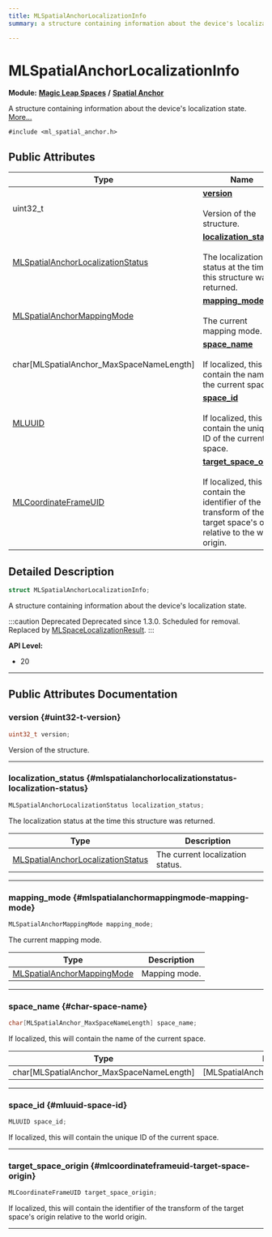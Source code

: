 ```yaml
---
title: MLSpatialAnchorLocalizationInfo
summary: a structure containing information about the device's localization state. 

---
```


# MLSpatialAnchorLocalizationInfo

**Module:** **[Magic Leap Spaces](/versioned_docs/version-02-Aug-2023/api-ref/api/Modules/group___magic_leap_spaces/group___magic_leap_spaces.md)** **/** **[Spatial Anchor](/versioned_docs/version-02-Aug-2023/api-ref/api/Modules/group___magic_leap_spaces/group___spatial_anchor/group___spatial_anchor.md)**



A structure containing information about the device's localization state.  [More...](#detailed-description)


`#include <ml_spatial_anchor.h>`

## Public Attributes

| Type           | Name           |
| -------------- | -------------- |
| uint32_t | **[version](/versioned_docs/version-02-Aug-2023/api-ref/api/Modules/group___magic_leap_spaces/group___spatial_anchor/struct_m_l_spatial_anchor_localization_info.md#uint32-t-version)** <br></br>Version of the structure.  |
| [MLSpatialAnchorLocalizationStatus](/versioned_docs/version-02-Aug-2023/api-ref/api/Modules/group___magic_leap_spaces/group___spatial_anchor/group___spatial_anchor.md#enums-mlspatialanchorlocalizationstatus) | **[localization_status](/versioned_docs/version-02-Aug-2023/api-ref/api/Modules/group___magic_leap_spaces/group___spatial_anchor/struct_m_l_spatial_anchor_localization_info.md#mlspatialanchorlocalizationstatus-localization-status)** <br></br>The localization status at the time this structure was returned.  |
| [MLSpatialAnchorMappingMode](/versioned_docs/version-02-Aug-2023/api-ref/api/Modules/group___magic_leap_spaces/group___spatial_anchor/group___spatial_anchor.md#enums-mlspatialanchormappingmode) | **[mapping_mode](/versioned_docs/version-02-Aug-2023/api-ref/api/Modules/group___magic_leap_spaces/group___spatial_anchor/struct_m_l_spatial_anchor_localization_info.md#mlspatialanchormappingmode-mapping-mode)** <br></br>The current mapping mode.  |
| char[MLSpatialAnchor_MaxSpaceNameLength] | **[space_name](/versioned_docs/version-02-Aug-2023/api-ref/api/Modules/group___magic_leap_spaces/group___spatial_anchor/struct_m_l_spatial_anchor_localization_info.md#char-space-name)** <br></br>If localized, this will contain the name of the current space.  |
| [MLUUID](/versioned_docs/version-02-Aug-2023/api-ref/api/Modules/group___common/struct_m_l_u_u_i_d.md) | **[space_id](/versioned_docs/version-02-Aug-2023/api-ref/api/Modules/group___magic_leap_spaces/group___spatial_anchor/struct_m_l_spatial_anchor_localization_info.md#mluuid-space-id)** <br></br>If localized, this will contain the unique ID of the current space.  |
| [MLCoordinateFrameUID](/versioned_docs/version-02-Aug-2023/api-ref/api/Modules/group___perception/struct_m_l_coordinate_frame_u_i_d.md) | **[target_space_origin](/versioned_docs/version-02-Aug-2023/api-ref/api/Modules/group___magic_leap_spaces/group___spatial_anchor/struct_m_l_spatial_anchor_localization_info.md#mlcoordinateframeuid-target-space-origin)** <br></br>If localized, this will contain the identifier of the transform of the target space's origin relative to the world origin.  |

## Detailed Description

```cpp
struct MLSpatialAnchorLocalizationInfo;
```

A structure containing information about the device's localization state. 



:::caution Deprecated
Deprecated since 1.3.0. Scheduled for removal. Replaced by [MLSpaceLocalizationResult](/versioned_docs/version-02-Aug-2023/api-ref/api/Modules/group___magic_leap_spaces/group___space/struct_m_l_space_localization_result.md). 
:::


**API Level:**
  * 20




-----------
## Public Attributes Documentation

### version {#uint32-t-version}

```cpp
uint32_t version;
```

Version of the structure. 





-----------

### localization_status {#mlspatialanchorlocalizationstatus-localization-status}

```cpp
MLSpatialAnchorLocalizationStatus localization_status;
```

The localization status at the time this structure was returned. 


| Type | Description |
|--|--|
| [MLSpatialAnchorLocalizationStatus](/versioned_docs/version-02-Aug-2023/api-ref/api/Modules/group___magic_leap_spaces/group___spatial_anchor/group___spatial_anchor.md#enums-mlspatialanchorlocalizationstatus) | The current localization status.  |






-----------

### mapping_mode {#mlspatialanchormappingmode-mapping-mode}

```cpp
MLSpatialAnchorMappingMode mapping_mode;
```

The current mapping mode. 


| Type | Description |
|--|--|
| [MLSpatialAnchorMappingMode](/versioned_docs/version-02-Aug-2023/api-ref/api/Modules/group___magic_leap_spaces/group___spatial_anchor/group___spatial_anchor.md#enums-mlspatialanchormappingmode) | Mapping mode.  |






-----------

### space_name {#char-space-name}

```cpp
char[MLSpatialAnchor_MaxSpaceNameLength] space_name;
```

If localized, this will contain the name of the current space. 


| Type | Description |
|--|--|
| char[MLSpatialAnchor_MaxSpaceNameLength] | [MLSpatialAnchor_MaxSpaceNameLength] |






-----------

### space_id {#mluuid-space-id}

```cpp
MLUUID space_id;
```

If localized, this will contain the unique ID of the current space. 





-----------

### target_space_origin {#mlcoordinateframeuid-target-space-origin}

```cpp
MLCoordinateFrameUID target_space_origin;
```

If localized, this will contain the identifier of the transform of the target space's origin relative to the world origin. 





-----------


